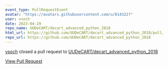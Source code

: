 ```yaml
---
event_type: PullRequestEvent
avatar: "https://avatars.githubusercontent.com/u/814322?"
user: vsoch
date: 2023-04-29
repo_name: UUDeCART/decart_advanced_python_2018
html_url: https://github.com/UUDeCART/decart_advanced_python_2018/pull/13
repo_url: https://github.com/UUDeCART/decart_advanced_python_2018
---
```


<a href='https://github.com/vsoch' target='_blank'>vsoch</a> closed a pull request to <a href='https://github.com/UUDeCART/decart_advanced_python_2018' target='_blank'>UUDeCART/decart_advanced_python_2018</a>

<a href='https://github.com/UUDeCART/decart_advanced_python_2018/pull/13' target='_blank'>View Pull Request</a>